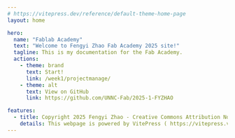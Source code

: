 ```yaml
---
# https://vitepress.dev/reference/default-theme-home-page
layout: home

hero:
  name: "Fablab Academy"
  text: "Welcome to Fengyi Zhao Fab Academy 2025 site!"
  tagline: This is my documentation for the Fab Academy.
  actions:
    - theme: brand
      text: Start!
      link: /week1/projectmanage/
    - theme: alt
      text: View on GitHub
      link: https://github.com/UNNC-Fab/2025-1-FYZHAO

features:
  - title: Copyright 2025 Fengyi Zhao - Creative Commons Attribution Non Commercial
    details: This webpage is powered by VitePress ( https://vitepress.vuejs.org/ ).
---
```

